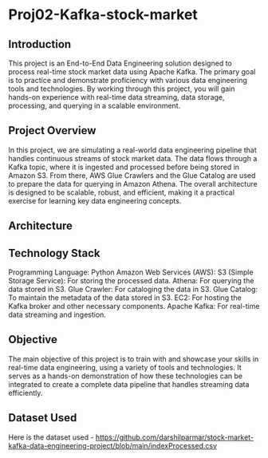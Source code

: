 # Proj02-Kafka-stock-market

## Introduction

This project is an End-to-End Data Engineering solution designed to process real-time stock market data using Apache Kafka. The primary goal is to practice and demonstrate proficiency with various data engineering tools and technologies. By working through this project, you will gain hands-on experience with real-time data streaming, data storage, processing, and querying in a scalable environment.

## Project Overview

In this project, we are simulating a real-world data engineering pipeline that handles continuous streams of stock market data. The data flows through a Kafka topic, where it is ingested and processed before being stored in Amazon S3. From there, AWS Glue Crawlers and the Glue Catalog are used to prepare the data for querying in Amazon Athena. The overall architecture is designed to be scalable, robust, and efficient, making it a practical exercise for learning key data engineering concepts.

## Architecture



## Technology Stack

Programming Language: Python
Amazon Web Services (AWS):
S3 (Simple Storage Service): For storing the processed data.
Athena: For querying the data stored in S3.
Glue Crawler: For cataloging the data in S3.
Glue Catalog: To maintain the metadata of the data stored in S3.
EC2: For hosting the Kafka broker and other necessary components.
Apache Kafka: For real-time data streaming and ingestion.

## Objective

The main objective of this project is to train with and showcase your skills in real-time data engineering, using a variety of tools and technologies. It serves as a hands-on demonstration of how these technologies can be integrated to create a complete data pipeline that handles streaming data efficiently.

## Dataset Used

Here is the dataset used - https://github.com/darshilparmar/stock-market-kafka-data-engineering-project/blob/main/indexProcessed.csv

